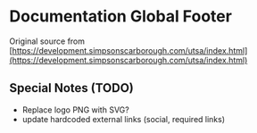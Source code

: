 # Documentation Global Footer
Original source from [https://development.simpsonscarborough.com/utsa/index.html](https://development.simpsonscarborough.com/utsa/index.html)
## Special Notes (TODO)

- Replace logo PNG with SVG?
- update hardcoded external links (social, required links)

